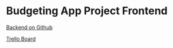 # Budgeting App Project Frontend

[Backend on Github](https://github.com/BertCasale/budgeting-app-project-backend)

[Trello Board](https://trello.com/b/z4ul5NZG/budgeting-app-project) 

